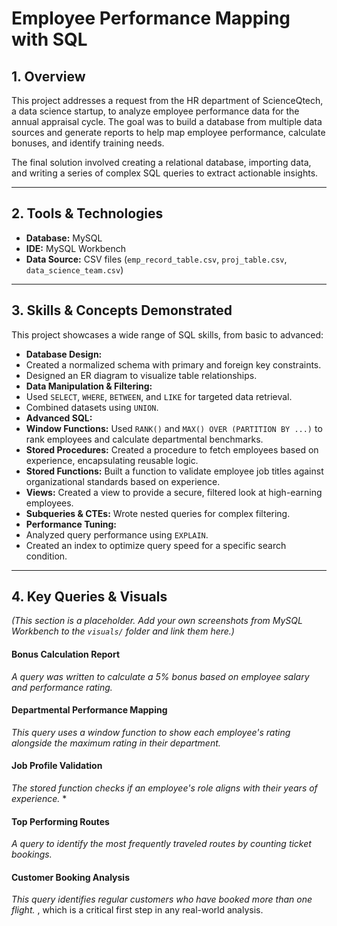 # Employee Performance Mapping with SQL

## 1. Overview

This project addresses a request from the HR department of ScienceQtech, a data science startup, to analyze employee performance data for the annual appraisal cycle. The goal was to build a database from multiple data sources and generate reports to help map employee performance, calculate bonuses, and identify training needs.

The final solution involved creating a relational database, importing data, and writing a series of complex SQL queries to extract actionable insights.

---

## 2. Tools & Technologies

- **Database:** MySQL
- **IDE:** MySQL Workbench
- **Data Source:** CSV files (`emp_record_table.csv`, `proj_table.csv`, `data_science_team.csv`)

---

## 3. Skills & Concepts Demonstrated

This project showcases a wide range of SQL skills, from basic to advanced:

- **Database Design:**
- Created a normalized schema with primary and foreign key constraints.
- Designed an ER diagram to visualize table relationships.
- **Data Manipulation & Filtering:**
- Used `SELECT`, `WHERE`, `BETWEEN`, and `LIKE` for targeted data retrieval.
- Combined datasets using `UNION`.
- **Advanced SQL:**
- **Window Functions:** Used `RANK()` and `MAX() OVER (PARTITION BY ...)` to rank employees and calculate departmental benchmarks.
- **Stored Procedures:** Created a procedure to fetch employees based on experience, encapsulating reusable logic.
- **Stored Functions:** Built a function to validate employee job titles against organizational standards based on experience.
- **Views:** Created a view to provide a secure, filtered look at high-earning employees.
- **Subqueries & CTEs:** Wrote nested queries for complex filtering.
- **Performance Tuning:**
- Analyzed query performance using `EXPLAIN`.
- Created an index to optimize query speed for a specific search condition.

---

## 4. Key Queries & Visuals

*(This section is a placeholder. Add your own screenshots from MySQL Workbench to the `visuals/` folder and link them here.)*

#### **Bonus Calculation Report**
*A query was written to calculate a 5% bonus based on employee salary and performance rating.*


#### **Departmental Performance Mapping**
*This query uses a window function to show each employee's rating alongside the maximum rating in their department.*


#### **Job Profile Validation**
*The stored function checks if an employee's role aligns with their years of experience.*
*

#### **Top Performing Routes**
*A query to identify the most frequently traveled routes by counting ticket bookings.*


#### **Customer Booking Analysis**
*This query identifies regular customers who have booked more than one flight.*
, which is a critical first step in any real-world analysis.